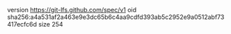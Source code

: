 version https://git-lfs.github.com/spec/v1
oid sha256:a4a531af2a463e9e3dc65b6c4aa9cdfd393ab5c2952e9a0512abf73417ecfc6d
size 254
